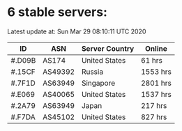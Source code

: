 # 6 stable servers:

Latest update at: Sun Mar 29 08:10:11 UTC 2020

| ID | ASN | Server Country | Online |
| -- | --- | -------------- | ------ |
| #.D09B | AS174 | United States | 61 hrs |
| #.15CF | AS49392 | Russia | 1553 hrs |
| #.7F1D | AS63949 | Singapore | 2801 hrs |
| #.E069 | AS40065 | United States | 1537 hrs |
| #.2A79 | AS63949 | Japan | 217 hrs |
| #.F7DA | AS45102 | United States | 827 hrs |

